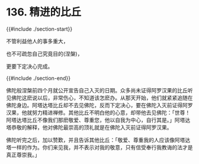 # 136. 精进的比丘
{{#include ./section-start}}

不管利益他人的事多重大，

也不可疏忽自己究竟目的(涅槃)，

更要下定决心完成。

{{#include ./section-end}}

佛陀般涅槃前四个月就公开宣告自己入灭的日期。众多尚未证得阿罗汉果的比丘听见佛陀这麽说以后，非常伤心，不知道该怎麽办。从那天开始，他们就紧紧追随在佛陀身边。阿塔达塔比丘却不去见佛陀，反而下定决心，要在佛陀入灭前证得阿罗汉果，他就努力精进禅修。其他比丘不明白他的心意，却带他去见佛陀：「世尊！阿塔达塔比丘不像我们那麽敬爱、尊重您，他以自我为中心，自行其是。」阿塔达塔恭敬的解释，他对佛陀最崇高的顶礼就是在佛陀入灭前证得阿罗汉果。

佛陀听完之后，加以赞歎，并且告诉其他比丘：「敬爱、尊重我的人应该像阿塔达塔一样的作为。你们来见我，并不表示对我的敬意，只有信受奉行我教诲的法才是真正尊崇我。」

